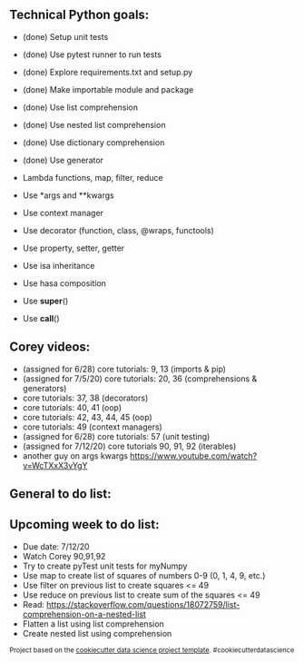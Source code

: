 ## Technical Python goals:
- (done) Setup unit tests
- (done) Use pytest runner to run tests
- (done) Explore requirements.txt and setup.py
- (done) Make importable module and package
- (done) Use list comprehension
- (done) Use nested list comprehension
- (done) Use dictionary comprehension
- (done) Use generator

- Lambda functions, map, filter, reduce
- Use *args and **kwargs
- Use context manager
- Use decorator (function, class, @wraps, functools)
- Use property, setter, getter
- Use isa inheritance
- Use hasa composition
- Use __super__()
- Use __call__()

## Corey videos:
- (assigned for 6/28) core tutorials: 9, 13  (imports & pip)
- (assigned for 7/5/20)  core tutorials:  20, 36 (comprehensions & generators)
- core tutorials:  37, 38 (decorators)
- core tutorials:  40, 41 (oop)
- core tutorials:  42, 43, 44, 45 (oop)
- core tutorials:  49 (context managers)
- (assigned for 6/28) core tutorials:  57 (unit testing)
- (assigned for 7/12/20)  core tutorials 90, 91, 92 (iterables)
- another guy on args kwargs https://www.youtube.com/watch?v=WcTXxX3vYgY

## General to do list:

## Upcoming week to do list:
- Due date:  7/12/20
- Watch Corey 90,91,92
- Try to create pyTest unit tests for myNumpy
- Use map to create list of squares of numbers 0-9 (0, 1, 4, 9, etc.)
- Use filter on previous list to create squares <= 49
- Use reduce on previous list to create sum of the squares <= 49
- Read:  https://stackoverflow.com/questions/18072759/list-comprehension-on-a-nested-list
- Flatten a list using list comprehension
- Create nested list using comprehension

<p><small>Project based on the <a target="_blank" href="https://drivendata.github.io/cookiecutter-data-science/">cookiecutter data science project template</a>. #cookiecutterdatascience</small></p>
